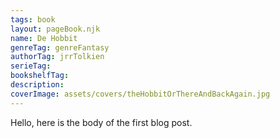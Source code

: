 ```yaml
---
tags: book
layout: pageBook.njk
name: De Hobbit
genreTag: genreFantasy
authorTag: jrrTolkien
serieTag: 
bookshelfTag: 
description: 
coverImage: assets/covers/theHobbitOrThereAndBackAgain.jpg
---
```


Hello, here is the body of the first blog post.